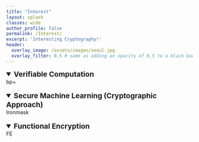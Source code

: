 ```yaml
---
title: "Interest"
layout: splash
classes: wide
author_profile: false
permalink: /Interest/
excerpt: 'Interesting Cryptography!'
header:
  overlay_image: /assets/images/seoul.jpg
  overlay_filter: 0.5 # same as adding an opacity of 0.5 to a black background
---
```


<details open>
    <summary style="font-size:1.2rem; font-weight:bold;">
        Verifiable Computation
    </summary>
    bp+
</details>

<br>

<details open>
    <summary style="font-size:1.2rem; font-weight:bold;">
        Secure Machine Learning (Cryptographic Approach)
    </summary>
    Ironmask
</details>

<br>

<details open>
    <summary style="font-size:1.2rem; font-weight:bold;">
        Functional Encryption
    </summary>
    FE
</details>